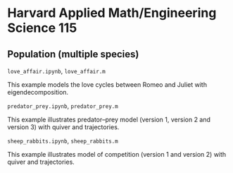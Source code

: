 # Harvard Applied Math/Engineering Science 115

## Population (multiple species)

`love_affair.ipynb`, `love_affair.m`

This example models the love cycles between Romeo and Juliet with eigendecomposition.

`predator_prey.ipynb`, `predator_prey.m`

This example illustrates predator–prey model (version 1, version 2 and version 3) with quiver and trajectories.

`sheep_rabbits.ipynb`, `sheep_rabbits.m`

This example illustrates model of competition (version 1 and version 2) with quiver and trajectories.
